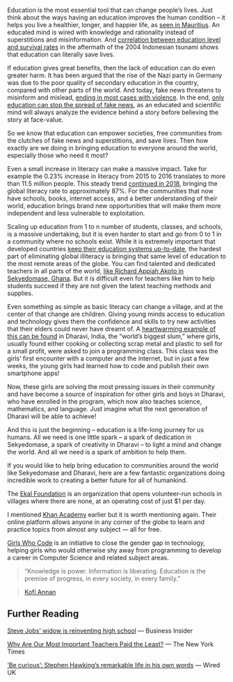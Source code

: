 Education is the most essential tool that can change people’s lives. Just think about the ways having an education improves the human condition – it helps you live a healthier, longer, and happier life, as [seen in Mauritius](https://www.who.int/healthpromotion/conferences/9gchp/parallel-session-16-anil-gayan-eng.pdf). An educated mind is wired with knowledge and rationality instead of superstitions and misinformation. And [correlation between education level and survival rates](https://www.ncbi.nlm.nih.gov/pmc/articles/PMC4144011/) in the aftermath of the 2004 Indonesian tsunami shows that education can literally save lives.

If education gives great benefits, then the lack of education can do even greater harm. It has been argued that the rise of the Nazi party in Germany was due to the poor quality of secondary education in the country, compared with other parts of the world. And today, fake news threatens to misinform and mislead, [ending in most cases with violence](https://www.wired.com/story/how-whatsapp-fuels-fake-news-and-violence-in-india/). In the end, [only education can stop the spread of fake news](https://tech.newstatesman.com/guest-opinion/education-antidote-fake-news), as an educated and scientific mind will always analyze the evidence behind a story before believing the story at face-value.

So we know that education can empower societies, free communities from the clutches of fake news and superstitions, and save lives. Then how exactly are we doing in bringing education to everyone around the world, especially those who need it most?

Even a small increase in literacy can make a massive impact. Take for example the 0.23% increase in literacy from 2015 to 2016 translates to more than 11.5 million people. This steady trend [continued in 2018](https://www.theatlas.com/charts/SyqU3KRlN), bringing the global literacy rate to approximately 87%. For the communities that now have schools, books, internet access, and a better understanding of their world, education brings brand new opportunities that will make them more independent and less vulnerable to exploitation.

Scaling up education from 1 to n number of students, classes, and schools, is a massive undertaking, but it is even harder to start and go from 0 to 1 in a community where no schools exist. While it is extremely important that developed countries [keep their education systems up-to-date](https://www.npr.org/sections/ed/2016/02/16/465753501/standards-grades-and-tests-are-wildly-outdated-argues-end-of-average), the hardest part of eliminating global illiteracy is bringing that same level of education to the most remote areas of the globe. You can find talented and dedicated teachers in all parts of the world, [like Richard Appiah Akoto in Sekyedomase, Ghana](https://qz.com/africa/1217879/a-ghana-teacher-shows-microsoft-windows-on-a-blackboard-is-a-viral-sensation/). But it is difficult even for teachers like him to help students succeed if they are not given the latest teaching methods and supplies.

Even something as simple as basic literacy can change a village, and at the center of that change are children. Giving young minds access to education and technology gives them the confidence and skills to try new activities that their elders could never have dreamt of. A [heartwarming example of this can be found](https://qz.com/india/1032018/dharavi-diary-what-happens-when-girls-in-one-of-the-worlds-largest-slums-start-coding-and-building-apps/) in Dharavi, India, the “world’s biggest slum,” where girls, usually found either cooking or collecting scrap metal and plastic to sell for a small profit, were asked to join a programming class. This class was the girls’ first encounter with a computer and the internet, but in just a few weeks, the young girls had learned how to code and publish their own smartphone apps!

Now, these girls are solving the most pressing issues in their community and have become a source of inspiration for other girls and boys in Dharavi, who have enrolled in the program, which now also teaches science, mathematics, and language. Just imagine what the next generation of Dharavi will be able to achieve!

And this is just the beginning – education is a life-long journey for us humans. All we need is one little spark – a spark of dedication in Sekyedomase, a spark of creativity in Dharavi – to  light a mind and change the world. And all we need is a spark of ambition to help them.

If you would like to help bring education to communities around the world like Sekyedomase and Dharavi, here are a few fantastic organizations doing incredible work to creating a better future for all of humankind.

The [Ekal Foundation](https://www.ekal.org) is an organization that opens volunteer-run schools in villages where there are none, at an operating cost of just $1 per day.

I mentioned [Khan Academy](https://www.khanacademy.org) earlier but it is worth mentioning again. Their online platform allows anyone in any corner of the globe to learn and practice topics from almost any subject — all for free.

[Girls Who Code](https://girlswhocode.com) is an initiative to close the gender gap in technology, helping girls who would otherwise shy away from programming to develop a career in Computer Science and related subject areas.

> “Knowledge is power. Information is liberating. Education is the premise of progress, in every society, in every family.”

> [Kofi Annan](https://www.globalpartnership.org/blog/kofi-annan-knew-importance-education)

## Further Reading
[Steve Jobs’ widow is reinventing high school](https://www.businessinsider.com/steve-jobs-widow-is-reinventing-high-school-2015-9) — Business Insider

[Why Are Our Most Important Teachers Paid the Least?](https://www.nytimes.com/2018/01/09/magazine/why-are-our-most-important-teachers-paid-the-least.html) — The New York Times

[‘Be curious’: Stephen Hawking’s remarkable life in his own words](https://www.wired.co.uk/article/stephen-hawking-black-holes-starmus-iv) — Wired UK
